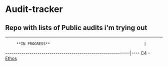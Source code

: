# Audit-tracker
Repo with lists of Public audits i'm trying out
 -------------------------------------------------------------------------------------------------------------------------------------------------
__________________________________________________________________
         **IN PROGRESS**                                          |      
--------------------------------------------------------------|----
C4 - [Ethos](https://github.com/code-423n4/2023-02-ethos)                                    
